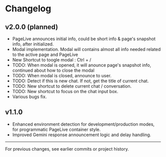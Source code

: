# Changelog

## v2.0.0 (planned)

- PageLive announces initial info, could be short info & page's snapshot info, after initialized.
- Modal implementation. Modal will contains almost all info needed related to the active page and PageLive
- New Shortcut to toogle modal : Ctrl + /
- TODO: When modal is opened, it will anounce page's snapshot info, continued about how to close the modal
- TODO: When modal is closed, announce to user.
- TODO: Detect if this is new chat. If not, get the title of current chat.
- TODO: New shortcut to delete current chat / conversation.
- TODO: New shortcut to focus on the chat input box.
- Various bugs fix.

## v1.1.0

- Enhanced environment detection for development/production modes, for programmatic PageLive container style.
- Improved Gemini response announcement logic and delay handling.

---

For previous changes, see earlier commits or project history.
